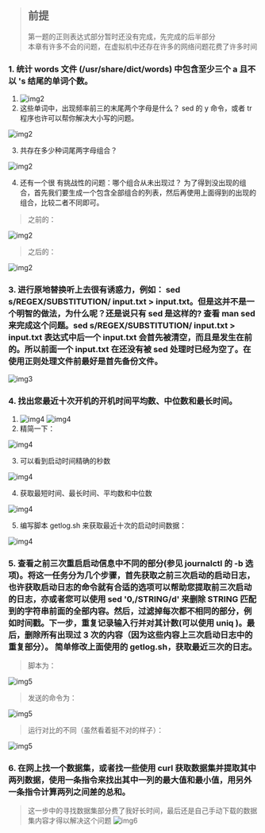 > ## 前提  
> 
> 第一题的正则表达式部分暂时还没有完成，先完成的后半部分  
> 本章有许多不会的问题，在虚拟机中还存在许多的网络问题花费了许多时间

### 1. 统计 words 文件 (/usr/share/dict/words) 中包含至少三个 a 且不以 's 结尾的单词个数。

1. ![img2](./img/img2(1).png)
2. 这些单词中，出现频率前三的末尾两个字母是什么？ sed 的 y 命令，或者 tr 程序也许可以帮你解决大小写的问题。

![img2](./img/img2(2).png)

3. 共存在多少种词尾两字母组合？

![img2](./img/img2(3).png)

4. 还有一个很 有挑战性的问题：哪个组合从未出现过？ 为了得到没出现的组合，首先我们要生成一个包含全部组合的列表，然后再使用上面得到的出现的组合，比较二者不同即可。

> 之前的：  

![img2](./img/img2(4).png)

> 之后的：
  
![img2](./img/img2(5).png)

### 3. 进行原地替换听上去很有诱惑力，例如： sed s/REGEX/SUBSTITUTION/ input.txt > input.txt。但是这并不是一个明智的做法，为什么呢？还是说只有 sed 是这样的? 查看 man sed 来完成这个问题。sed s/REGEX/SUBSTITUTION/ input.txt > input.txt 表达式中后一个 input.txt 会首先被清空，而且是发生在前的。所以前面一个 input.txt 在还没有被 sed 处理时已经为空了。在使用正则处理文件前最好是首先备份文件。

![img3](./img/img3.png)

### 4. 找出您最近十次开机的开机时间平均数、中位数和最长时间。

1. ![img4](./img/img4(1).png)
![img4](./img/img4(2).png)
2. 精简一下：

![img4](./img/img4(3).png)

3. 可以看到启动时间精确的秒数

![img4](./img/img4(4).png)

4. 获取最短时间、最长时间、平均数和中位数

![img4](./img/img4(5).png)

5. 编写脚本 getlog.sh 来获取最近十次的启动时间数据：

![img4](./img/img4(6).png)

### 5. 查看之前三次重启启动信息中不同的部分(参见 journalctl 的 -b 选项)。将这一任务分为几个步骤，首先获取之前三次启动的启动日志，也许获取启动日志的命令就有合适的选项可以帮助您提取前三次启动的日志，亦或者您可以使用 sed '0,/STRING/d' 来删除 STRING 匹配到的字符串前面的全部内容。然后，过滤掉每次都不相同的部分，例如时间戳。下一步，重复记录输入行并对其计数(可以使用 uniq )。最后，删除所有出现过 3 次的内容（因为这些内容上三次启动日志中的重复部分）。 简单修改上面使用的 getlog.sh，获取最近三次的日志。
> 脚本为：  

![img5](./img/img5(1).png)

> 发送的命令为：  

![img5](./img/img5(2).png)

> 运行对比的不同（虽然看着挺不对的样子）：  

![img5](./img/img5(3).png)

### 6. 在网上找一个数据集，或者找一些使用 curl 获取数据集并提取其中两列数据，使用一条指令来找出其中一列的最大值和最小值，用另外一条指令计算两列之间差的总和。  

> 这一步中的寻找数据集部分费了我好长时间，最后还是自己手动下载的数据集内容才得以解决这个问题
![img6](./img/img6.png)

